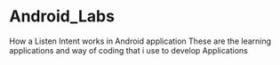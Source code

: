 # Android_Labs
How a Listen Intent works in Android application
These are the learning applications and way of coding that i use to develop Applications

